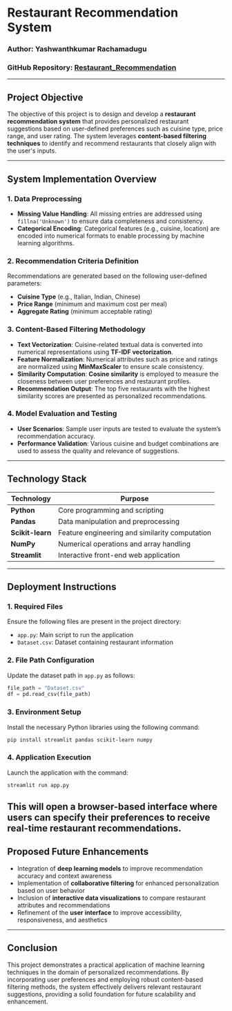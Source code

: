 # **Restaurant Recommendation System**

### **Author:** Yashwanthkumar Rachamadugu

### **GitHub Repository:** [Restaurant\_Recommendation](https://github.com/YashwanthkumarRachamadugu/Restaurant_Recommendation)

---

## **Project Objective**

The objective of this project is to design and develop a **restaurant recommendation system** that provides personalized restaurant suggestions based on user-defined preferences such as cuisine type, price range, and user rating. The system leverages **content-based filtering techniques** to identify and recommend restaurants that closely align with the user's inputs.

---

## **System Implementation Overview**

### **1. Data Preprocessing**

* **Missing Value Handling**: All missing entries are addressed using `fillna('Unknown')` to ensure data completeness and consistency.
* **Categorical Encoding**: Categorical features (e.g., cuisine, location) are encoded into numerical formats to enable processing by machine learning algorithms.

### **2. Recommendation Criteria Definition**

Recommendations are generated based on the following user-defined parameters:

* **Cuisine Type** (e.g., Italian, Indian, Chinese)
* **Price Range** (minimum and maximum cost per meal)
* **Aggregate Rating** (minimum acceptable rating)

### **3. Content-Based Filtering Methodology**

* **Text Vectorization**: Cuisine-related textual data is converted into numerical representations using **TF-IDF vectorization**.
* **Feature Normalization**: Numerical attributes such as price and ratings are normalized using **MinMaxScaler** to ensure scale consistency.
* **Similarity Computation**: **Cosine similarity** is employed to measure the closeness between user preferences and restaurant profiles.
* **Recommendation Output**: The top five restaurants with the highest similarity scores are presented as personalized recommendations.

### **4. Model Evaluation and Testing**

* **User Scenarios**: Sample user inputs are tested to evaluate the system’s recommendation accuracy.
* **Performance Validation**: Various cuisine and budget combinations are used to assess the quality and relevance of suggestions.

---

## **Technology Stack**

| Technology       | Purpose                                        |
| ---------------- | ---------------------------------------------- |
| **Python**       | Core programming and scripting                 |
| **Pandas**       | Data manipulation and preprocessing            |
| **Scikit-learn** | Feature engineering and similarity computation |
| **NumPy**        | Numerical operations and array handling        |
| **Streamlit**    | Interactive front-end web application          |

---

## **Deployment Instructions**

### **1. Required Files**
Ensure the following files are present in the project directory:

* `app.py`: Main script to run the application
* `Dataset.csv`: Dataset containing restaurant information

### **2. File Path Configuration**

Update the dataset path in `app.py` as follows:

```python
file_path = "Dataset.csv"
df = pd.read_csv(file_path)
```

### **3. Environment Setup**

Install the necessary Python libraries using the following command:

```bash
pip install streamlit pandas scikit-learn numpy
```

### **4. Application Execution**

Launch the application with the command:

```bash
streamlit run app.py
```

This will open a browser-based interface where users can specify their preferences to receive real-time restaurant recommendations.
---

## **Proposed Future Enhancements**
* Integration of **deep learning models** to improve recommendation accuracy and context awareness
* Implementation of **collaborative filtering** for enhanced personalization based on user behavior
* Inclusion of **interactive data visualizations** to compare restaurant attributes and recommendations
* Refinement of the **user interface** to improve accessibility, responsiveness, and aesthetics
---

## **Conclusion**
This project demonstrates a practical application of machine learning techniques in the domain of personalized recommendations. By incorporating user preferences and employing robust content-based filtering methods, the system effectively delivers relevant restaurant suggestions, providing a solid foundation for future scalability and enhancement.

